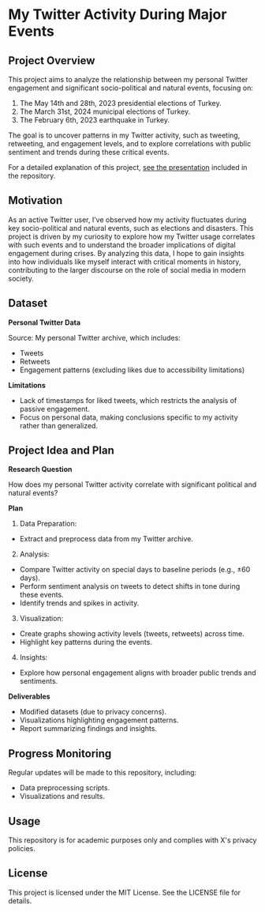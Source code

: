 # My Twitter Activity During Major Events

## Project Overview

This project aims to analyze the relationship between my personal Twitter engagement and significant socio-political and natural events, focusing on:
1.	The May 14th and 28th, 2023 presidential elections of Turkey. 
2.	The March 31st, 2024 municipal elections of Turkey.
3.	The February 6th, 2023 earthquake in Turkey.

The goal is to uncover patterns in my Twitter activity, such as tweeting, retweeting, and engagement levels, and to explore correlations with public sentiment and trends during these critical events.

For a detailed explanation of this project, [see the presentation](https://github.com/BatuhanTheFutureSoftwareDev/my-twitter-activity-during-major-events/blob/ccbd95e5d67df359aec84e66cb7e3d624b7611d7/presentation/DSA_Project.pptx) included in the repository.

## Motivation

As an active Twitter user, I’ve observed how my activity fluctuates during key socio-political and natural events, such as elections and disasters. This project is driven by my curiosity to explore how my Twitter usage correlates with such events and to understand the broader implications of digital engagement during crises. By analyzing this data, I hope to gain insights into how individuals like myself interact with critical moments in history, contributing to the larger discourse on the role of social media in modern society.

## Dataset

__Personal Twitter Data__

Source: My personal Twitter archive, which includes:
* Tweets
*	Retweets
* Engagement patterns (excluding likes due to accessibility limitations)

__Limitations__

*	Lack of timestamps for liked tweets, which restricts the analysis of passive engagement.
*	Focus on personal data, making conclusions specific to my activity rather than generalized.

## Project Idea and Plan

__Research Question__

How does my personal Twitter activity correlate with significant political and natural events?

__Plan__

1.	Data Preparation:
*	Extract and preprocess data from my Twitter archive.
2.	Analysis:
*	Compare Twitter activity on special days to baseline periods (e.g., ±60 days).
* Perform sentiment analysis on tweets to detect shifts in tone during these events.
*	Identify trends and spikes in activity.
3.	Visualization:
*	Create graphs showing activity levels (tweets, retweets) across time.
*	Highlight key patterns during the events.
4.	Insights:
*	Explore how personal engagement aligns with broader public trends and sentiments.

__Deliverables__

* Modified datasets (due to privacy concerns).
* Visualizations highlighting engagement patterns.
* Report summarizing findings and insights.

## Progress Monitoring

Regular updates will be made to this repository, including:
* Data preprocessing scripts.
* Visualizations and results.

## Usage

This repository is for academic purposes only and complies with X's privacy policies.

## License

This project is licensed under the MIT License. See the LICENSE file for details.
